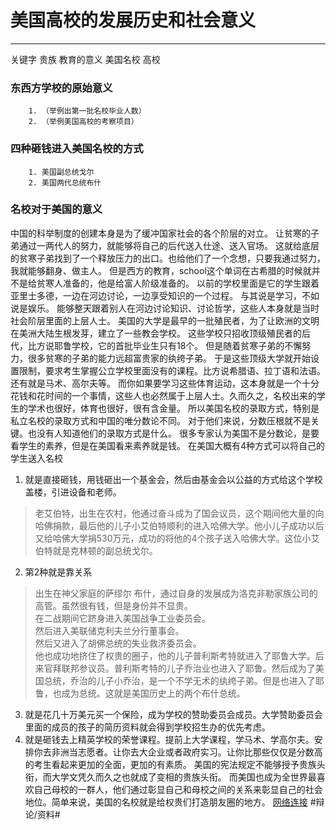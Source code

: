 # 美国高校的发展历史和社会意义
- - - -
关键字    贵族    教育的意义    美国名校     高校

### 东西方学校的原始意义
		1. （举例出第一批名校毕业人数）
		2. （举例美国高校的考察项目）
### 四种砸钱进入美国名校的方式
		1. 美国副总统戈尔
		2. 美国两代总统布什
### 名校对于美国的意义
 
中国的科举制度的创建本身是为了缓冲国家社会的各个阶层的对立。
让贫寒的子弟通过一两代人的努力，就能够将自己的后代送入仕途、送入官场。
这就给底层的贫寒子弟找到了一个释放压力的出口。也给他们了一个念想，只要我通过努力，我就能够翻身、做主人。
但是西方的教育，school这个单词在古希腊的时候就并不是给贫寒人准备的，他是给富人阶级准备的。
以前的学校里面是它的学生跟着亚里士多德，一边在河边讨论，一边享受知识的一个过程。
与其说是学习，不如说是娱乐。
能够整天跟着别人在河边讨论知识、讨论哲学，这些人本身就是当时社会阶层里面的上层人士。
美国的大学是最早的一批殖民者，为了让欧洲的文明在美洲大陆生根发芽，建立了一些教会学校。
这些学校只招收顶级殖民者的后代，比方说耶鲁学校，它的首批毕业生只有18个。
但是随着贫寒子弟的不懈努力，很多贫寒的子弟的能力远超富贵家的纨绔子弟。
于是这些顶级大学就开始设置限制，要求考生掌握公立学校里面没有的课程。比方说希腊语、拉丁语和法语。还有就是马术、高尔夫等。
而你如果要学习这些体育运动，这本身就是一个十分花钱和花时间的一个事情，这些人也必然属于上层人士。久而久之，名校出来的学生的学术也很好，体育也很好，很有含金量。
所以美国名校的录取方式，特别是私立名校的录取方式和中国的唯分数论不同。
对于他们来说，分数压根就不是关键。也没有人知道他们的录取方式是什么。
很多专家认为美国不是分数论，是要看学生的素养，但是在美国看来素养就是钱。
在美国大概有4种方式可以将自己的学生送入名校
1. 就是直接砸钱，用钱砸出一个基金会，然后由基金会以公益的方式给这个学校盖楼，引进设备和老师。
> 老艾伯特，出生在农村，他通过奋斗成为了国会议员，这个期间他大量的向哈佛捐款，最后他的儿子小艾伯特顺利的进入哈佛大学。他小儿子成功以后又给哈佛大学捐530万元，成功的将他的4个孩子送入哈佛大学。这位小艾伯特就是克林顿的副总统戈尔。  
2. 第2种就是靠关系
> 出生在神父家庭的萨缪尔 布什，通过自身的发展成为洛克非勒家族公司的高管。虽然很有钱，但是身份并不显贵。  
> 在二战期间它跻身进入美国战争工业委员会。  
> 然后进入美联储克利夫兰分行董事会。  
> 然后又进入了胡佛总统的失业救济委员会。  
> 他也成功地挤住了权贵的圈子，他的儿子普利斯考特就进入了耶鲁大学。后来官拜联邦参议员。普利斯考特的儿子乔治业也进入了耶鲁。然后成为了美国总统，乔治的儿子小乔治，是一个不学无术的纨绔子弟。但是也进入了耶鲁，也成为总统。这就是美国历史上的两个布什总统。  
3. 就是花几十万美元买一个保险，成为学校的赞助委员会成员。大学赞助委员会里面的成员的孩子的简历资料就会得到学校招生办的优先考虑。
4. 就是砸钱去上精英学校的荣誉课程。提前上大学课程，学马术、学高尔夫。安排你去非洲当志愿者。让你去大企业或者政府实习。让你比那些仅仅是分数高的考生看起来更加的全面，更加的有素质。
美国的宪法规定不能够授予贵族头衔，而大学文凭久而久之也就成了变相的贵族头衔。
而美国也成为全世界最喜欢自己母校的一群人，他们通过彰显自己和母校之间的关系来彰显自己的社会地位。简单来说，美国的名校就是给权贵们打造朋友圈的地方。
[网络连接](https://www.bilibili.com/video/av47025389/?p=1&share_source=qq&share_medium=ipad&bbid=38b3a037306e5d569e447b5672190841&ts=1565783066)
#辩论/资料#